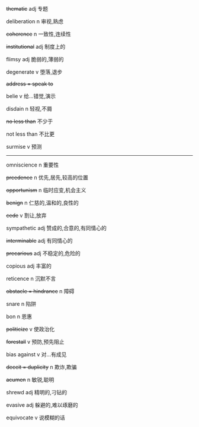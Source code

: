 ~~thematic~~		adj		专题

deliberation		n		审视,熟虑

~~coherence~~		n		一致性,连续性

~~institutional~~		adj		制度上的

flimsy		adj		脆弱的,薄弱的

degenerate		v		堕落,退步

~~address = speak to~~

belie		v		给...错觉,演示

disdain		n		轻视,不屑

~~no less than~~		不少于

not less than		不比更

surmise		v		预测

------

omniscience		n		重要性

~~prcedence~~		n		优先,居先,较高的位置

~~opportunism~~		n		临时应变,机会主义

~~benign~~		n		仁慈的,温和的,良性的

~~cede~~		v		割让,放弃

sympathetic		adj		赞成的,合意的,有同情心的

~~interminable~~		adj		有同情心的

~~precarious~~		adj		不稳定的,危险的

copious		adj		丰富的

reticence		n		沉默不言

~~obstacle = hindrance~~		n		障碍

snare		n		陷阱

bon		n		恩惠

~~politicize~~		v		使政治化

~~forestall~~		v		预防,预先阻止

bias against		v		对...有成见

~~deceit = duplicity~~		n		欺诈,欺骗

~~acumen~~		n		敏锐,聪明

shrewd		adj		精明的,刁钻的

evasive		adj		躲避的,难以琢磨的

equivocate		v		说模糊的话